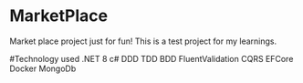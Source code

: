 # MarketPlace
Market place project just for fun!
This is a test project for my learnings.

#Technology used
.NET 8
c#
DDD
TDD
BDD
FluentValidation
CQRS
EFCore
Docker
MongoDb
